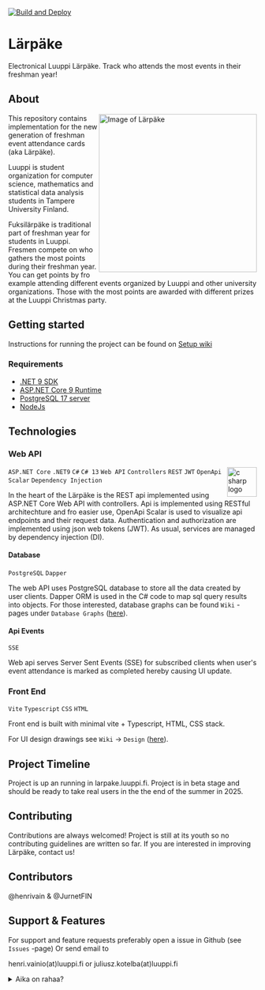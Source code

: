 [![Build and Deploy](https://github.com/luuppiry/luuppi-larpake/actions/workflows/production.yaml/badge.svg)](https://github.com/luuppiry/luuppi-larpake/actions/workflows/production.yaml)

# Lärpäke
Electronical Luuppi Lärpäke. Track who attends the most events in their freshman year!

## About

<img src="https://github.com/user-attachments/assets/02668fb1-df04-47ac-91d2-2f3162df7630" width="320" align="right" alt="Image of Lärpäke" />

This repository contains implementation for the new generation of freshman event attendance cards (aka Lärpäke). 

Luuppi is student organization for computer science, mathematics and statistical data analysis students in Tampere University Finland. 

Fuksilärpäke is traditional part of freshman year for students in Luuppi. Fresmen compete on who gathers the most points during their freshman year. You can get points by fro example attending different events organized by Luuppi and other university organizations. Those with the most points are awarded with different prizes at the Luuppi Christmas party.  

## Getting started

Instructions for running the project can be found on [Setup wiki](https://github.com/henrivain/Larpake/wiki/Setup) 

### Requirements

- [.NET 9 SDK](https://dotnet.microsoft.com/en-us/download/dotnet/9.0)
- [ASP.NET Core 9 Runtime](https://dotnet.microsoft.com/en-us/download/dotnet/9.0)
- [PostgreSQL 17 server](https://www.postgresql.org/download/)
- [NodeJs](https://nodejs.org/en/download)

## Technologies

### Web API

<img src="https://github.com/user-attachments/assets/e20ade74-437f-49c9-aa22-6472866b1986" width="60" align="right" alt="c sharp logo" />

`ASP.NET Core` `.NET9` `C#` `C# 13` `Web API` `Controllers` `REST` `JWT` `OpenApi Scalar` `Dependency Injection`

In the heart of the Lärpäke is the REST api implemented using ASP.NET Core Web API with controllers. Api is implemented using RESTful architechture and fro easier use, OpenApi Scalar is used to visualize api endpoints and their request data. Authentication and authorization are implemented using json web tokens (JWT). As usual, services are managed by dependency injection (DI). 


#### Database
`PostgreSQL` `Dapper`

The web API uses PostgreSQL database to store all the data created by user clients. Dapper ORM is used in the C# code to map sql query results into objects. For those interested, database graphs can be found `Wiki` -pages under `Database Graphs` ([here](https://github.com/henrivain/Larpake/wiki/Diagrams)).

#### Api Events

`SSE`

Web api serves Server Sent Events (SSE) for subscribed clients when user's event attendance is marked as completed hereby causing UI update. 

### Front End

`Vite` `Typescript` `CSS` `HTML`

Front end is built with minimal vite + Typescript, HTML, CSS stack. 

For UI design drawings see `Wiki` -> `Design` ([here](https://github.com/henrivain/Larpake/wiki/Design)).

## Project Timeline

Project is up an running in larpake.luuppi.fi. Project is in beta stage and should be ready to take real users in the the end of the summer in 2025.

## Contributing

Contributions are always welcomed! Project is still at its youth so no contributing guidelines are written so far. If you are interested in improving Lärpäke, contact us! 

## Contributors
@henrivain & @JurnetFIN

## Support & Features

For support and feature requests preferably open a issue in Github (see `Issues` -page)
Or send email to  

henri.vainio(at)luuppi.fi or juliusz.kotelba(at)luuppi.fi

<details>

<summary>Aika on rahaa?</summary>

### Tähän projektiin kulutettu aika

#### @henrivain
[![wakatime](https://wakatime.com/badge/user/33becafa-9125-4b20-b55e-a824ccc490f1/project/ad9cdb99-5373-46b4-8af9-a789d14f6abc.svg)](https://wakatime.com/badge/user/33becafa-9125-4b20-b55e-a824ccc490f1/project/ad9cdb99-5373-46b4-8af9-a789d14f6abc)

#### @JurnetFIN
[![wakatime](https://wakatime.com/badge/user/c8b15fbf-a210-457e-9da7-a0093d788004/project/0f7f4037-1fcd-45ae-a399-158209116f96.svg)](https://wakatime.com/badge/user/c8b15fbf-a210-457e-9da7-a0093d788004/project/0f7f4037-1fcd-45ae-a399-158209116f96)

</details>
